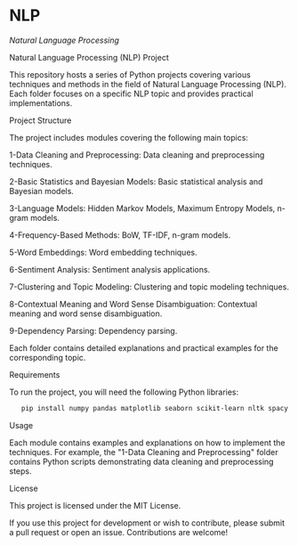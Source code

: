 # NLP
*Natural Language Processing*

Natural Language Processing (NLP) Project

This repository hosts a series of Python projects covering various techniques and methods in the field of Natural Language Processing (NLP). Each folder focuses on a specific NLP topic and provides practical implementations.

Project Structure

The project includes modules covering the following main topics:

1-Data Cleaning and Preprocessing: Data cleaning and preprocessing techniques.

2-Basic Statistics and Bayesian Models: Basic statistical analysis and Bayesian models.

3-Language Models: Hidden Markov Models, Maximum Entropy Models, n-gram models.

4-Frequency-Based Methods: BoW, TF-IDF, n-gram models.

5-Word Embeddings: Word embedding techniques.

6-Sentiment Analysis: Sentiment analysis applications.

7-Clustering and Topic Modeling: Clustering and topic modeling techniques.

8-Contextual Meaning and Word Sense Disambiguation: Contextual meaning and word sense disambiguation.

9-Dependency Parsing: Dependency parsing.

Each folder contains detailed explanations and practical examples for the corresponding topic.

Requirements

To run the project, you will need the following Python libraries:

```bash
   pip install numpy pandas matplotlib seaborn scikit-learn nltk spacy gensim tensorflow pytorch
```

Usage

Each module contains examples and explanations on how to implement the techniques. For example, the "1-Data Cleaning and Preprocessing" folder contains Python scripts demonstrating data cleaning and preprocessing steps.

License

This project is licensed under the MIT License.

If you use this project for development or wish to contribute, please submit a pull request or open an issue. Contributions are welcome!
